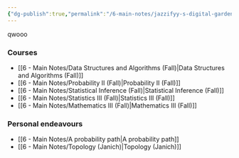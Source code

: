 ```yaml
---
{"dg-publish":true,"permalink":"/6-main-notes/jazzifyy-s-digital-garden/","tags":["gardenEntry"]}
---
```


qwooo
### Courses
+ [[6 - Main Notes/Data Structures and Algorithms (Fall)\|Data Structures and Algorithms (Fall)]]
+ [[6 - Main Notes/Probability II (Fall)\|Probability II (Fall)]]
+ [[6 - Main Notes/Statistical Inference (Fall)\|Statistical Inference (Fall)]]
+ [[6 - Main Notes/Statistics III (Fall)\|Statistics III (Fall)]]
+ [[6 - Main Notes/Mathematics III (Fall)\|Mathematics III (Fall)]]
### Personal endeavours
+ [[6 - Main Notes/A probability path\|A probability path]]
+ [[6 - Main Notes/Topology (Janich)\|Topology (Janich)]]
